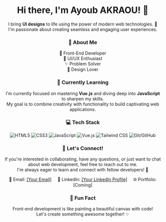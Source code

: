 <h1 align="center">Hi there, I'm Ayoub AKRAOU! 👋</h1>

<p align="center">
  I bring <strong>UI designs</strong> to life using the power of modern web technologies. 🚀<br>
  I'm passionate about creating seamless and engaging user experiences.
</p>

<h3 align="center">💼 About Me</h3>
<p align="center">
  🌟 Front-End Developer<br>
  🔭 UI/UX Enthusiast<br>
  ✨ Problem Solver<br>
  🎨 Design Lover
</p>

<h3 align="center">🌱 Currently Learning</h3>
<p align="center">
  I'm currently focused on mastering <strong>Vue.js</strong> and diving deep into <strong>JavaScript</strong> to sharpen my skills.<br>
  My goal is to combine creativity with functionality to build captivating web applications.
</p>

<h3 align="center">💻 Tech Stack</h3>
<p align="center">
  <img src="https://img.icons8.com/color/30/000000/html-5.png" alt="HTML5" title="HTML5">
  <img src="https://img.icons8.com/color/30/000000/css3.png" alt="CSS3" title="CSS3">
  <img src="https://img.icons8.com/color/30/000000/javascript.png" alt="JavaScript" title="JavaScript">
  <img src="https://img.icons8.com/color/30/000000/vue-js.png" alt="Vue.js" title="Vue.js">
  <img src="https://img.icons8.com/color/30/000000/tailwindcss.png" alt="Tailwind CSS" title="Tailwind CSS">
  <img src="https://img.icons8.com/color/30/000000/git.png" alt="Git/GitHub" title="Git/GitHub">
</p>

<h3 align="center">🌟 Let's Connect!</h3>
<p align="center">
  If you're interested in collaborating, have any questions, or just want to chat about web development, feel free to reach out to me.<br>
  I'm always eager to learn and connect with fellow developers! 🤝
</p>

<p align="center">
  📧 Email: <a href="mailto:ayoubakraou@email.com">[Your Email]</a>
  &nbsp;&nbsp;&nbsp;
  💼 LinkedIn: <a href="https://www.linkedin.com/in/ayoub-akraou-051a431a8/">[Your LinkedIn Profile]</a>
  &nbsp;&nbsp;&nbsp;
  🌐 Portfolio: [Coming]
</p>

<h3 align="center">🚀 Fun Fact</h3>
<p align="center">
  Front-end development is like painting a beautiful canvas with code!<br>
  Let's create something awesome together! ✨
</p>

